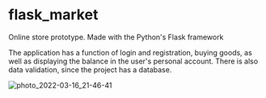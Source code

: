 # flask_market
Online store prototype. Made with the Python's Flask framework

The application has a function of login and registration, buying goods, as well as displaying the balance in the user's personal account. There is also data validation, since the project has a database.

![photo_2022-03-16_21-46-41](https://user-images.githubusercontent.com/69870181/158635874-123b4117-b66f-4ffe-a66f-ea14dadaa8cf.jpg)